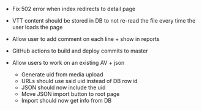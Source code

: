 - Fix 502 error when index redirects to detail page

- VTT content should be stored in DB to not re-read the file every time the user loads the page

- Allow user to add comment on each line + show in reports

- GitHub actions to build and deploy commits to master

- Allow users to work on an existing AV + json
    - Generate uid from media upload
    - URLs should use said uid instead of DB row.id
    - JSON should now include the uid
    - Move JSON import button to root page
    - Import should now get info from DB
